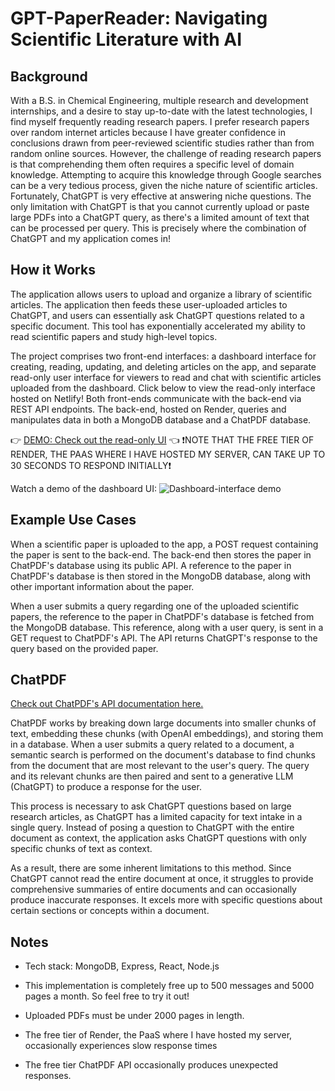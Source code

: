 # GPT-PaperReader: Navigating Scientific Literature with AI

## Background

With a B.S. in Chemical Engineering, multiple research and development internships, and a desire to stay up-to-date with the latest technologies, I find myself frequently reading research papers. I prefer research papers over random internet articles because I have greater confidence in conclusions drawn from peer-reviewed scientific studies rather than from random online sources. However, the challenge of reading research papers is that comprehending them often requires a specific level of domain knowledge. Attempting to acquire this knowledge through Google searches can be a very tedious process, given the niche nature of scientific articles. Fortunately, ChatGPT is very effective at answering niche questions. The only limitation with ChatGPT is that you cannot currently upload or paste large PDFs into a ChatGPT query, as there's a limited amount of text that can be processed per query. This is precisely where the combination of ChatGPT and my application comes in!

## How it Works

The application allows users to upload and organize a library of scientific articles. The application then feeds these user-uploaded articles to ChatGPT, and users can essentially ask ChatGPT questions related to a specific document. This tool has exponentially accelerated my ability to read scientific papers and study high-level topics. 

The project comprises two front-end interfaces: a dashboard interface for creating, reading, updating, and deleting articles on the app, and separate read-only user interface for viewers to read and chat with scientific articles uploaded from the dashboard. Click below to view the read-only interface hosted on Netlify! Both front-ends communicate with the back-end via REST API endpoints. The back-end, hosted on Render, queries and manipulates data in both a MongoDB database and a ChatPDF database.

👉 [DEMO: Check out the read-only UI](https://rococo-choux-cbe33a.netlify.app/) 👈 ❗NOTE THAT THE FREE TIER OF RENDER, THE PAAS WHERE I HAVE HOSTED MY SERVER, CAN TAKE UP TO 30 SECONDS TO RESPOND INITIALLY❗

Watch a demo of the dashboard UI:
![Dashboard-interface demo](https://drive.google.com/uc?export=view&id=11VB55ObJa_2FQtei6QaeKBg_pPBOUSlJ)

## Example Use Cases

When a scientific paper is uploaded to the app, a POST request containing the paper is sent to the back-end. The back-end then stores the paper in ChatPDF's database using its public API. A reference to the paper in ChatPDF's database is then stored in the MongoDB database, along with other important information about the paper.

When a user submits a query regarding one of the uploaded scientific papers, the reference to the paper in ChatPDF's database is fetched from the MongoDB database. This reference, along with a user query, is sent in a GET request to ChatPDF's API. The API returns ChatGPT's response to the query based on the provided paper. 

## ChatPDF

[Check out ChatPDF's API documentation here.](https://www.chatpdf.com/docs/api/backend)

ChatPDF works by breaking down large documents into smaller chunks of text, embedding these chunks (with OpenAI embeddings), and storing them in a database. When a user submits a query related to a document, a semantic search is performed on the document's database to find chunks from the document that are most relevant to the user's query. The query and its relevant chunks are then paired and sent to a generative LLM (ChatGPT) to produce a response for the user.

This process is necessary to ask ChatGPT questions based on large research articles, as ChatGPT has a limited capacity for text intake in a single query. Instead of posing a question to ChatGPT with the entire document as context, the application asks ChatGPT questions with only specific chunks of text as context.

As a result, there are some inherent limitations to this method. Since ChatGPT cannot read the entire document at once, it struggles to provide comprehensive summaries of entire documents and can occasionally produce inaccurate responses. It excels more with specific questions about certain sections or concepts within a document.

## Notes
* Tech stack: MongoDB, Express, React, Node.js

* This implementation is completely free up to 500 messages and 5000 pages a month. So feel free to try it out!

* Uploaded PDFs must be under 2000 pages in length.

* The free tier of Render, the PaaS where I have hosted my server, occasionally experiences slow response times

* The free tier ChatPDF API occasionally produces unexpected responses.
